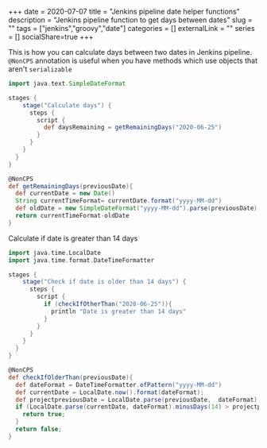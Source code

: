 +++ 
date = 2020-07-07
title = "Jenkins pipeline date helper functions"
description = "Jenkins pipeline function to get days between dates"
slug = "" 
tags = ["jenkins","groovy","date"]
categories = []
externalLink = ""
series = []
socialShare=true
+++

This is how you can calculate days between two dates in Jenkins pipeline. `@NonCPS` annotation is useful when you have methods which use objects that aren't `serializable`

```groovy
import java.text.SimpleDateFormat

stages {
    stage("Calculate days") {
      steps {
        script {
          def daysRemaining = getRemainingDays("2020-06-25")
        }
      }
    }
  }
}

@NonCPS
def getRemainingDays(previousDate){
  def currentDate = new Date()
  String currentTimeFormat= currentDate.format("yyyy-MM-dd")
  def oldDate = new SimpleDateFormat("yyyy-MM-dd").parse(previousDate)
  return currentTimeFormat-oldDate
}
```

Calculate if date is greater than 14 days

```groovy
import java.time.LocalDate
import java.time.format.DateTimeFormatter

stages {
    stage("Check if date is older than 14 days") {
      steps {
        script {
          if (checkIfOtherThan("2020-06-25")){
            println "Date is greater than 14 days"
          }
        }
      }
    }
  }
}

@NonCPS
def checkIfOlderThan(previousDate){
  def dateFormat = DateTimeFormatter.ofPattern("yyyy-MM-dd")
  def currentDate = LocalDate.now().format(dateFormat);
  def projectpreviousDate = LocalDate.parse(previousDate,  dateFormat)
  if (LocalDate.parse(currentDate, dateFormat).minusDays(14) > projectpreviousDate) {
    return true;
  }
  return false;
}
```
